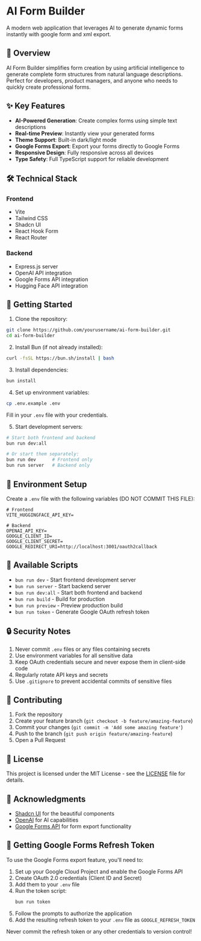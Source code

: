 # AI Form Builder

A modern web application that leverages AI to generate dynamic forms instantly with google form and xml export.

## 🌟 Overview

AI Form Builder simplifies form creation by using artificial intelligence to generate complete form structures from natural language descriptions. Perfect for developers, product managers, and anyone who needs to quickly create professional forms.

## ✨ Key Features

- **AI-Powered Generation**: Create complex forms using simple text descriptions
- **Real-time Preview**: Instantly view your generated forms
- **Theme Support**: Built-in dark/light mode
- **Google Forms Export**: Export your forms directly to Google Forms
- **Responsive Design**: Fully responsive across all devices
- **Type Safety**: Full TypeScript support for reliable development

## 🛠️ Technical Stack

### Frontend

- Vite
- Tailwind CSS
- Shadcn UI
- React Hook Form
- React Router

### Backend

- Express.js server
- OpenAI API integration
- Google Forms API integration
- Hugging Face API integration

## 🚀 Getting Started

1. Clone the repository:

```bash
git clone https://github.com/yourusername/ai-form-builder.git
cd ai-form-builder
```

2. Install Bun (if not already installed):

```bash
curl -fsSL https://bun.sh/install | bash
```

3. Install dependencies:

```bash
bun install
```

4. Set up environment variables:

```bash
cp .env.example .env
```

Fill in your `.env` file with your credentials.

5. Start development servers:

```bash
# Start both frontend and backend
bun run dev:all

# Or start them separately:
bun run dev      # Frontend only
bun run server   # Backend only
```

## 🔑 Environment Setup

Create a `.env` file with the following variables (DO NOT COMMIT THIS FILE):

```env
# Frontend
VITE_HUGGINGFACE_API_KEY=

# Backend
OPENAI_API_KEY=
GOOGLE_CLIENT_ID=
GOOGLE_CLIENT_SECRET=
GOOGLE_REDIRECT_URI=http://localhost:3001/oauth2callback
```

## 📝 Available Scripts

- `bun run dev` - Start frontend development server
- `bun run server` - Start backend server
- `bun run dev:all` - Start both frontend and backend
- `bun run build` - Build for production
- `bun run preview` - Preview production build
- `bun run token` - Generate Google OAuth refresh token

## 🔒 Security Notes

1. Never commit `.env` files or any files containing secrets
2. Use environment variables for all sensitive data
3. Keep OAuth credentials secure and never expose them in client-side code
4. Regularly rotate API keys and secrets
5. Use `.gitignore` to prevent accidental commits of sensitive files

## 🤝 Contributing

1. Fork the repository
2. Create your feature branch (`git checkout -b feature/amazing-feature`)
3. Commit your changes (`git commit -m 'Add some amazing feature'`)
4. Push to the branch (`git push origin feature/amazing-feature`)
5. Open a Pull Request

## 📄 License

This project is licensed under the MIT License - see the [LICENSE](LICENSE) file for details.

## 🙏 Acknowledgments

- [Shadcn UI](https://ui.shadcn.com/) for the beautiful components
- [OpenAI](https://openai.com/) for AI capabilities
- [Google Forms API](https://developers.google.com/forms/api) for form export functionality

## 🔑 Getting Google Forms Refresh Token

To use the Google Forms export feature, you'll need to:

1. Set up your Google Cloud Project and enable the Google Forms API
2. Create OAuth 2.0 credentials (Client ID and Secret)
3. Add them to your `.env` file
4. Run the token script:
   ```bash
   bun run token
   ```
5. Follow the prompts to authorize the application
6. Add the resulting refresh token to your `.env` file as `GOOGLE_REFRESH_TOKEN`

Never commit the refresh token or any other credentials to version control!
